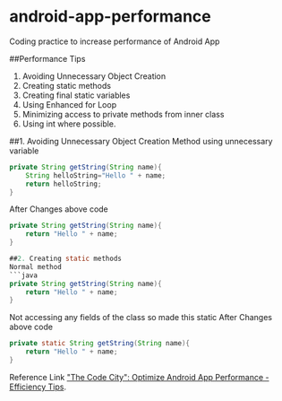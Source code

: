 # android-app-performance
Coding practice to increase performance of Android App


##Performance Tips
1. Avoiding Unnecessary Object Creation
2. Creating static methods
3. Creating final static variables
4. Using Enhanced for Loop
5. Minimizing access to private methods from inner class
6. Using int where possible.

##1. Avoiding Unnecessary Object Creation
Method using unnecessary variable
```java
private String getString(String name){
	String helloString="Hello " + name;
	return helloString;
}

```
After Changes above code
```java
private String getString(String name){
	return "Hello " + name;
}

##2. Creating static methods
Normal method 
```java
private String getString(String name){
	return "Hello " + name;
}

```
Not accessing any fields of the class so made this static
After Changes above code
```java
private static String getString(String name){
	return "Hello " + name;
}
```
Reference 
Link ["The Code City": Optimize Android App Performance - Efficiency Tips](https://www.youtube.com/watch?v=wCeSYRwNP50).
